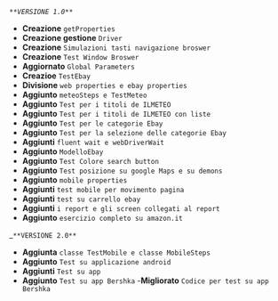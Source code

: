 _`**VERSIONE 1.0**`_

- **Creazione** `getProperties`
- **Creazione gestione** `Driver`
- **Creazione** `Simulazioni tasti navigazione broswer`
- **Creazione** `Test Window Broswer`
- **Aggiornato** `Global Parameters`
- **Creazioe** `TestEbay`
- **Divisione** `web properties e ebay properties`
- **Aggiunto** `meteoSteps e TestMeteo`
- **Aggiunto** `Test per i titoli de ILMETEO`
- **Aggiunto** `Test per i titoli de ILMETEO con liste`
- **Aggiunto** `Test per le categorie Ebay`
- **Aggiunto** `Test per la selezione delle categorie Ebay`
- **Aggiunti** `fluent wait e webDriverWait`
- **Aggiunto** `ModelloEbay`
- **Aggiunto** `Test Colore search button`
- **Aggiunto** `Test posizione su google Maps e su demons`
- **Aggiunto** `mobile properties`
- **Aggiunti** `test mobile per movimento pagina`
- **Aggiunti** `test su carrello ebay`
- **Aggiunti** `i report e gli screen collegati al report`
- **Aggiunto** `esercizio completo su amazon.it`

_`**VERSIONE 2.0**`
- **Aggiunta** `classe TestMobile e classe MobileSteps`
- **Aggiunto** `Test su applicazione android`
- **Aggiunti** `Test su app`
- **Aggiunto** `Test su app Bershka`
-**Migliorato** `Codice per test su app Bershka`